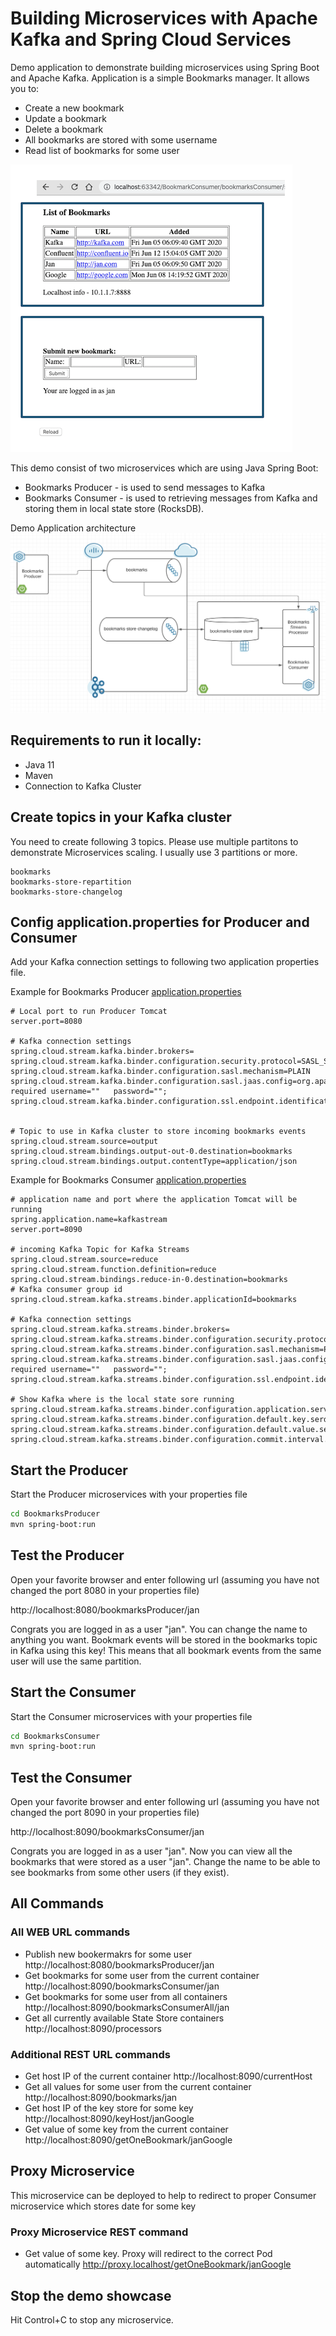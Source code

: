 # Building Microservices with Apache Kafka and Spring Cloud Services

Demo application to demonstrate building microservices using Spring Boot and Apache Kafka. Application is a simple Bookmarks manager. It allows you to:
* Create a new bookmark
* Update a bookmark 
* Delete a bookmark
* All bookmarks are stored with some username
* Read list of bookmarks for some user

![Application User Interface](appUI.png)

This demo consist of two microservices which are using Java Spring Boot:
* Bookmarks Producer - is used to send messages to Kafka
* Bookmarks  Consumer - is used to retrieving messages from Kafka and storing them in local state store (RocksDB). 

Demo Application architecture
![Architecture](architecture.png)

## Requirements to run it locally:
* Java 11
* Maven
* Connection to Kafka Cluster

## Create topics in your Kafka cluster
You need to create following 3 topics. Please use multiple partitons to demonstrate Microservices scaling. I usually use 3 partitions or more.
```
bookmarks
bookmarks-store-repartition
bookmarks-store-changelog 
```

## Config application.properties for Producer and Consumer
Add your Kafka connection settings to following two application properties file.

Example for Bookmarks Producer [application.properties](BookmarksProducer/src/main/resources/application.properties)
```
# Local port to run Producer Tomcat
server.port=8080

# Kafka connection settings
spring.cloud.stream.kafka.binder.brokers=
spring.cloud.stream.kafka.binder.configuration.security.protocol=SASL_SSL
spring.cloud.stream.kafka.binder.configuration.sasl.mechanism=PLAIN
spring.cloud.stream.kafka.binder.configuration.sasl.jaas.config=org.apache.kafka.common.security.plain.PlainLoginModule   required username=""   password="";
spring.cloud.stream.kafka.binder.configuration.ssl.endpoint.identification.algorithm=https


# Topic to use in Kafka cluster to store incoming bookmarks events
spring.cloud.stream.source=output
spring.cloud.stream.bindings.output-out-0.destination=bookmarks
spring.cloud.stream.bindings.output.contentType=application/json
```

Example for Bookmarks Consumer [application.properties](BookmarksConsumer/src/main/resources/application.properties)
```
# application name and port where the application Tomcat will be running
spring.application.name=kafkastream
server.port=8090

# incoming Kafka Topic for Kafka Streams
spring.cloud.stream.source=reduce
spring.cloud.stream.function.definition=reduce
spring.cloud.stream.bindings.reduce-in-0.destination=bookmarks
# Kafka consumer group id
spring.cloud.stream.kafka.streams.binder.applicationId=bookmarks

# Kafka connection settings
spring.cloud.stream.kafka.streams.binder.brokers=
spring.cloud.stream.kafka.streams.binder.configuration.security.protocol=SASL_SSL
spring.cloud.stream.kafka.streams.binder.configuration.sasl.mechanism=PLAIN
spring.cloud.stream.kafka.streams.binder.configuration.sasl.jaas.config=org.apache.kafka.common.security.plain.PlainLoginModule   required username=""   password="";
spring.cloud.stream.kafka.streams.binder.configuration.ssl.endpoint.identification.algorithm=https

# Show Kafka where is the local state sore running
spring.cloud.stream.kafka.streams.binder.configuration.application.server=localhost:${server.port}
spring.cloud.stream.kafka.streams.binder.configuration.default.key.serde=org.apache.kafka.common.serialization.Serdes$StringSerde
spring.cloud.stream.kafka.streams.binder.configuration.default.value.serde=org.apache.kafka.common.serialization.Serdes$StringSerde
spring.cloud.stream.kafka.streams.binder.configuration.commit.interval.ms=1000
```

## Start the Producer
Start the Producer microservices with your properties file
```bash
cd BookmarksProducer
mvn spring-boot:run
```

## Test the Producer
Open your favorite browser and enter following url (assuming you have not changed the port 8080 in your properties file)

http://localhost:8080/bookmarksProducer/jan

Congrats you are logged in as a user "jan". You can change the name to anything you want. Bookmark events will be stored in the bookmarks topic in Kafka using this key! This means that all bookmark events from the same user will use the same partition.

## Start the Consumer
Start the Consumer microservices with your properties file
```bash
cd BookmarksConsumer
mvn spring-boot:run
```

## Test the Consumer
Open your favorite browser and enter following url (assuming you have not changed the port 8090 in your properties file)

http://localhost:8090/bookmarksConsumer/jan

Congrats you are logged in as a user "jan". Now you can view all the bookmarks that were stored as a user "jan". Change the name to be able to see bookmarks from some other users (if they exist).

## All Commands

### All WEB URL commands 
  * Publish new bookermakrs for some user
http://localhost:8080/bookmarksProducer/jan  
  * Get bookmarks for some user from the current container
http://localhost:8090/bookmarksConsumer/jan
  * Get bookmarks for some user from all containers
http://localhost:8090/bookmarksConsumerAll/jan
  * Get all currently available State Store containers
http://localhost:8090/processors

### Additional REST URL commands
  * Get host IP of the current container
http://localhost:8090/currentHost
  * Get all values for some user from the current container
http://localhost:8090/bookmarks/jan
  * Get host IP of the key store for some key
http://localhost:8090/keyHost/janGoogle
  * Get value of some key from the current container
http://localhost:8090/getOneBookmark/janGoogle

## Proxy Microservice
This microservice can be deployed to help to redirect to proper Consumer microservice which stores date for some key

### Proxy Microservice REST command
  * Get value of some key. Proxy will redirect to the correct Pod automatically
http://proxy.localhost/getOneBookmark/janGoogle

## Stop the demo showcase
Hit Control+C to stop any microservice.




